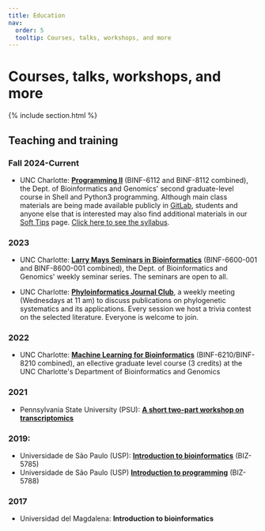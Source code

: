 ```yaml
---
title: Education
nav:
  order: 5
  tooltip: Courses, talks, workshops, and more
---
```


<!--Preamble-->

# <i class="fas fa-chalkboard-teacher"></i>Courses, talks, workshops, and more

<!--Courses-->

{% include section.html %}

## <i class="fas fa-school"></i>Teaching and training

### Fall 2024-Current

- UNC Charlotte: [**Programming II**](https://gitlab.com/codepython3) (BINF-6112 and BINF-8112 combined), the Dept. of Bioinformatics and Genomics' second graduate-level course in Shell and Python3 programming. Although main class materials are being made available publicly in [GitLab](https://gitlab.com/codepython3), students and anyone else that is interested may also find additional materials in our [Soft Tips](https://phyloinformatics.notion.site/Soft-tips-2303f513e4e6461285e4ad838bc9db61) page. [Click here to see the syllabus](https://gitlab.com/codepython3/read/-/blob/main/SYLLABUS.md).

### 2023

- UNC Charlotte: [**Larry Mays Seminars in Bioinformatics**](https://cci.charlotte.edu/departments/bioinformatics/seminars/) (BINF-6600-001 and BINF-8600-001 combined), the Dept. of Bioinformatics and Genomics' weekly seminar series. The seminars are open to all.

- UNC Charlotte: [**Phyloinformatics Journal Club**](https://www.notion.so/phyloinformatics/The-Phyloinformatics-Journal-Club-fd42a8b2ab9e409eb53b4fe728da24e4?pvs=4), a weekly meeting (Wednesdays at 11 am) to discuss publications on phylogenetic systematics and its applications. Every session we host a trivia contest on the selected literature. Everyone is welcome to join.

### 2022
- UNC Charlotte: [**Machine Learning for Bioinformatics**](https://gitlab.com/phyloinformatics/malebi22) (BINF-6210/BINF-8210 combined), an ellective graduate level course (3 credits) at the UNC Charlotte's Department of Bioinformatics and Genomics

### 2021
- Pennsylvania State University (PSU): [**A short two-part workshop on transcriptomics**](https://denisjacobmachado.wixsite.com/psu21)

### 2019:
- Universidade de São Paulo (USP): [**Introduction to bioinformatics**](https://denisjacobmachado.wixsite.com/1ntr02b101nf0) (BIZ-5785)
- Universidade de São Paulo (USP) [**Introduction to programming**](https://denisjacobmachado.wixsite.com/biz5788) (BIZ-5788)

### 2017
- Universidad del Magdalena: **Introduction to bioinformatics**
